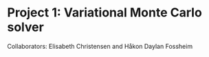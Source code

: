 # Project 1: Variational Monte Carlo solver  

Collaborators: Elisabeth Christensen and Håkon Daylan Fossheim
